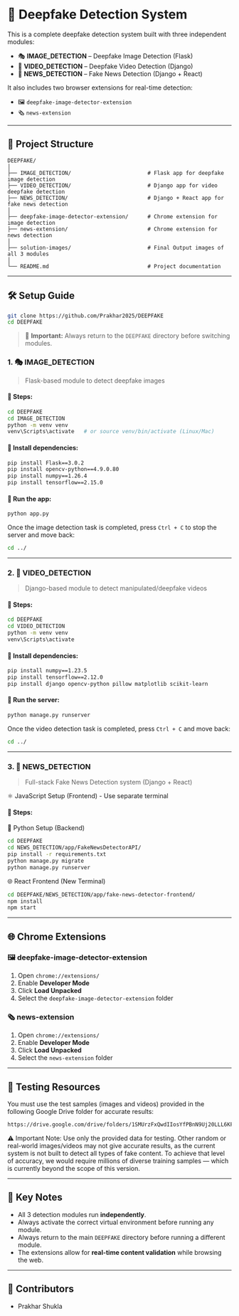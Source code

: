 
# 🧠 Deepfake Detection System

This is a complete deepfake detection system built with three independent modules:

- 🎭 **IMAGE_DETECTION** – Deepfake Image Detection (Flask)
- 🎥 **VIDEO_DETECTION** – Deepfake Video Detection (Django)
- 📰 **NEWS_DETECTION** – Fake News Detection (Django + React)

It also includes two browser extensions for real-time detection:

- 🖼️ `deepfake-image-detector-extension`
- 🗞️ `news-extension`

---

## 📁 Project Structure

```
DEEPFAKE/
│
├── IMAGE_DETECTION/                        # Flask app for deepfake image detection
├── VIDEO_DETECTION/                        # Django app for video deepfake detection
├── NEWS_DETECTION/                         # Django + React app for fake news detection
│
├── deepfake-image-detector-extension/      # Chrome extension for image detection
├── news-extension/                         # Chrome extension for news detection
│
├── solution-images/                        # Final Output images of all 3 modules     
│
└── README.md                               # Project documentation
```

---

## 🛠️ Setup Guide

```bash
git clone https://github.com/Prakhar2025/DEEPFAKE
cd DEEPFAKE
```

> 📌 **Important:** Always return to the `DEEPFAKE` directory before switching modules.

### 1. 🎭 IMAGE_DETECTION

> Flask-based module to detect deepfake images

#### 📌 Steps:
```bash
cd DEEPFAKE
cd IMAGE_DETECTION
python -m venv venv
venv\Scripts\activate   # or source venv/bin/activate (Linux/Mac)
```

#### 🔧 Install dependencies:
```bash
pip install Flask==3.0.2
pip install opencv-python==4.9.0.80
pip install numpy==1.26.4
pip install tensorflow==2.15.0
```

#### 🚀 Run the app:
```bash
python app.py
```
Once the image detection task is completed, press `Ctrl + C` to stop the server and move back:
```bash
cd ../
```

---

### 2. 🎥 VIDEO_DETECTION

> Django-based module to detect manipulated/deepfake videos

#### 📌 Steps:
```bash
cd DEEPFAKE
cd VIDEO_DETECTION
python -m venv venv
venv\Scripts\activate
```

#### 🔧 Install dependencies:
```bash
pip install numpy==1.23.5
pip install tensorflow==2.12.0
pip install django opencv-python pillow matplotlib scikit-learn
```

#### 🚀 Run the server:
```bash
python manage.py runserver
```
Once the video detection task is completed, press `Ctrl + C` and move back:
```bash
cd ../
```

---

### 3. 📰 NEWS_DETECTION

> Full-stack Fake News Detection system (Django + React)

⚛️ JavaScript Setup (Frontend) - Use separate terminal

#### 📌 Steps:

🐍 Python Setup (Backend)
```bash
cd DEEPFAKE
cd NEWS_DETECTION/app/FakeNewsDetectorAPI/
pip install -r requirements.txt
python manage.py migrate
python manage.py runserver
```

🌐 React Frontend (New Terminal)
```bash
cd DEEPFAKE/NEWS_DETECTION/app/fake-news-detector-frontend/
npm install
npm start
```

---

## 🌐 Chrome Extensions

### 🖼️ deepfake-image-detector-extension

1. Open `chrome://extensions/`
2. Enable **Developer Mode**
3. Click **Load Unpacked**
4. Select the `deepfake-image-detector-extension` folder

### 🗞️ news-extension

1. Open `chrome://extensions/`
2. Enable **Developer Mode**
3. Click **Load Unpacked**
4. Select the `news-extension` folder

---

## 🧪 Testing Resources

You must use the test samples (images and videos) provided in the following Google Drive folder for accurate results:
```bash
https://drive.google.com/drive/folders/1SMUrzFxQwdIIosYfPBnN9Uj20LLL6KFI?usp=drive_link
```
⚠️ Important Note:
Use only the provided data for testing. Other random or real-world images/videos may not give accurate results, as the current system is not built to detect all types of fake content.
To achieve that level of accuracy, we would require millions of diverse training samples — which is currently beyond the scope of this version.

---

## 📌 Key Notes

- All 3 detection modules run **independently**.
- Always activate the correct virtual environment before running any module.
- Always return to the main `DEEPFAKE` directory before running a different module.
- The extensions allow for **real-time content validation** while browsing the web.

---

## 👥 Contributors

- Prakhar Shukla

